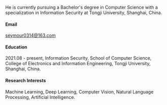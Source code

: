 
He is currently pursuing a Bachelor's degree in Computer Science with a specialization in Information Security at Tongji University, Shanghai, China.

#### Email
seymour0314@163.com

#### Education
2021.08 - present, Information Security, School of Computer Science, College of Electronics and Information Engineering, Tongji University, Shanghai, China.

#### Research Interests
Machine Learning, Deep Learning, Computer Vision, Natural Language Processing, Artificial Intelligence.
